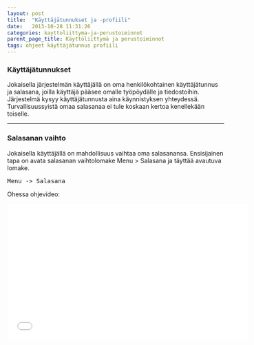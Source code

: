 ```yaml
---
layout: post
title:  "Käyttäjätunnukset ja -profiili"
date:   2013-10-28 11:31:26
categories: kayttoliittyma-ja-perustoiminnot
parent_page_title: Käyttöliittymä ja perustoiminnot
tags: ohjeet käyttäjätunnus profiili
---
```

### Käyttäjätunnukset
Jokaisella järjestelmän käyttäjällä on oma henkilökohtainen käyttäjätunnus ja salasana, joilla käyttäjä pääsee omalle työpöydälle ja tiedostoihin. Järjestelmä kysyy käyttäjätunnusta aina käynnistyksen yhteydessä. Turvallisuussyistä omaa salasanaa ei tule koskaan kertoa kenellekään toiselle.

---

### Salasanan vaihto
Jokaisella käyttäjällä on mahdollisuus vaihtaa oma salasanansa. Ensisijainen tapa on avata salasanan vaihtolomake Menu > Salasana ja täyttää avautuva lomake.
<pre>Menu -> Salasana</pre>

Ohessa ohjevideo:

<iframe class="video" width="560" height="315" src="//www.youtube.com/embed/c0BJZy7sXlA" frameborder="0" allowfullscreen></iframe>